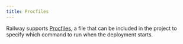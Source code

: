 ```yaml
---
title: Procfiles
---
```


Railway supports [Procfiles](https://devcenter.heroku.com/articles/procfile), a
file that can be included in the project to specify which command to run when
the deployment starts.
